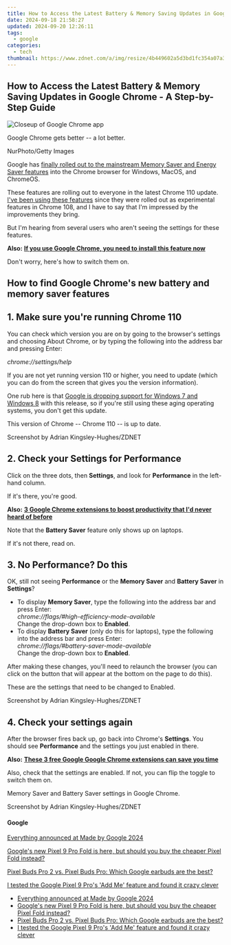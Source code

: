 ```yaml
---
title: How to Access the Latest Battery & Memory Saving Updates in Google Chrome - A Step-by-Step Guide
date: 2024-09-18 21:58:27
updated: 2024-09-20 12:26:11
tags:
  - google
categories:
  - tech
thumbnail: https://www.zdnet.com/a/img/resize/4b449602a5d3bd1fc354a07a3174470d5095322a/2023/02/22/9f684a4d-3dff-47b6-998d-b8e5633355ca/gettyimages-887454052.jpg?width=278&height=156&fit=crop&auto=webp
---
```


## How to Access the Latest Battery & Memory Saving Updates in Google Chrome - A Step-by-Step Guide

![Closeup of Google Chrome app](https://www.zdnet.com/a/img/resize/146aac2dda770ba6810f9e549aecea6cac1a5e66/2023/02/22/9f684a4d-3dff-47b6-998d-b8e5633355ca/gettyimages-887454052.jpg?auto=webp&width=1280)

Google Chrome gets better -- a lot better.

NurPhoto/Getty Images

Google has [finally rolled out to the mainstream Memory Saver and Energy Saver features](https://www.zdnet.com/article/with-this-google-chrome-update-the-browser-should-stop-draining-your-battery-life/) into the Chrome browser for Windows, MacOS, and ChromeOS.

These features are rolling out to everyone in the latest Chrome 110 update. [I've been using these features](https://www.zdnet.com/article/how-to-enable-energy-saver-mode-on-google-chrome/) since they were rolled out as experimental features in Chrome 108, and I have to say that I'm impressed by the improvements they bring. 

But I'm hearing from several users who aren't seeing the settings for these features.

**Also:** [**If you use Google Chrome, you need to install this feature now**](https://www.zdnet.com/article/if-you-use-google-chrome-you-need-to-install-this-now/)

Don't worry, here's how to switch them on. 

## How to find Google Chrome's new battery and memory saver features

## 1\. Make sure you're running Chrome 110

You can check which version you are on by going to the browser's settings and choosing About Chrome, or by typing the following into the address bar and pressing Enter:

_chrome://settings/help_

If you are not yet running version 110 or higher, you need to update (which you can do from the screen that gives you the version information).

One rub here is that [Google is dropping support for Windows 7 and Windows 8](https://www.zdnet.com/article/google-chrome-110-arrives-but-not-all-windows-pcs-will-get-it/) with this release, so if you're still using these aging operating systems, you don't get this update.

This version of Chrome -- Chrome 110 -- is up to date.

Screenshot by Adrian Kingsley-Hughes/ZDNET

## 2\. Check your Settings for Performance

Click on the three dots, then **Settings**, and look for **Performance** in the left-hand column. 

If it's there, you're good. 

**Also:** [**3 Google Chrome extensions to boost productivity that I'd never heard of before**](https://www.zdnet.com/article/three-google-chrome-productivity-boosting-extensions-id-never-heard-of-before/)

Note that the **Battery Saver** feature only shows up on laptops.

If it's not there, read on.

## 3\. No Performance? Do this

OK, still not seeing **Performance** or the **Memory Saver** and **Battery Saver** in **Settings**?

* To display **Memory Saver**, type the following into the address bar and press Enter:  
_chrome://flags/#high-efficiency-mode-available_  
Change the drop-down box to **Enabled**.
* To display **Battery Saver** (only do this for laptops), type the following into the address bar and press Enter:  
_chrome://flags/#battery-saver-mode-available_  
Change the drop-down box to **Enabled**.

After making these changes, you'll need to relaunch the browser (you can click on the button that will appear at the bottom on the page to do this).

These are the settings that need to be changed to Enabled.

Screenshot by Adrian Kingsley-Hughes/ZDNET

## 4\. Check your settings again

After the browser fires back up, go back into Chrome's **Settings**. You should see **Performance** and the settings you just enabled in there.

**Also:** [**These 3 free Google Google Chrome extensions can save you time**](https://www.zdnet.com/home-and-office/work-life/these-3-free-google-chrome-extensions-can-save-you-time-in-2023/)

Also, check that the settings are enabled. If not, you can flip the toggle to switch them on.

Memory Saver and Battery Saver settings in Google Chrome.

Screenshot by Adrian Kingsley-Hughes/ZDNET

#### Google

[Everything announced at Made by Google 2024](https://www.zdnet.com/article/everything-announced-at-made-by-google-2024-pixel-9-pro-fold-gemini-watch-3-and-more/ "Everything announced at Made by Google 2024")

[Google's new Pixel 9 Pro Fold is here, but should you buy the cheaper Pixel Fold instead?](https://www.zdnet.com/article/google-pixel-9-pro-fold-vs-pixel-fold/ "Google's new Pixel 9 Pro Fold is here, but should you buy the cheaper Pixel Fold instead?")

[Pixel Buds Pro 2 vs. Pixel Buds Pro: Which Google earbuds are the best?](https://www.zdnet.com/article/pixel-buds-pro-2-vs-pixel-buds-pro-which-google-earbuds-are-the-best/ "Pixel Buds Pro 2 vs. Pixel Buds Pro: Which Google earbuds are the best?")

[I tested the Google Pixel 9 Pro's 'Add Me' feature and found it crazy clever](https://www.zdnet.com/article/the-google-pixel-9-pros-add-me-feature-is-an-ar-camera-tool-youll-actually-use/ "I tested the Google Pixel 9 Pro's 'Add Me' feature and found it crazy clever")

* [Everything announced at Made by Google 2024](https://www.zdnet.com/article/everything-announced-at-made-by-google-2024-pixel-9-pro-fold-gemini-watch-3-and-more/ "Everything announced at Made by Google 2024")
* [Google's new Pixel 9 Pro Fold is here, but should you buy the cheaper Pixel Fold instead?](https://www.zdnet.com/article/google-pixel-9-pro-fold-vs-pixel-fold/ "Google's new Pixel 9 Pro Fold is here, but should you buy the cheaper Pixel Fold instead?")
* [Pixel Buds Pro 2 vs. Pixel Buds Pro: Which Google earbuds are the best?](https://www.zdnet.com/article/pixel-buds-pro-2-vs-pixel-buds-pro-which-google-earbuds-are-the-best/ "Pixel Buds Pro 2 vs. Pixel Buds Pro: Which Google earbuds are the best?")
* [I tested the Google Pixel 9 Pro's 'Add Me' feature and found it crazy clever](https://www.zdnet.com/article/the-google-pixel-9-pros-add-me-feature-is-an-ar-camera-tool-youll-actually-use/ "I tested the Google Pixel 9 Pro's 'Add Me' feature and found it crazy clever")

<ins class="adsbygoogle"
     style="display:block"
     data-ad-format="autorelaxed"
     data-ad-client="ca-pub-7571918770474297"
     data-ad-slot="1223367746"></ins>



<ins class="adsbygoogle"
     style="display:block"
     data-ad-client="ca-pub-7571918770474297"
     data-ad-slot="8358498916"
     data-ad-format="auto"
     data-full-width-responsive="true"></ins>
